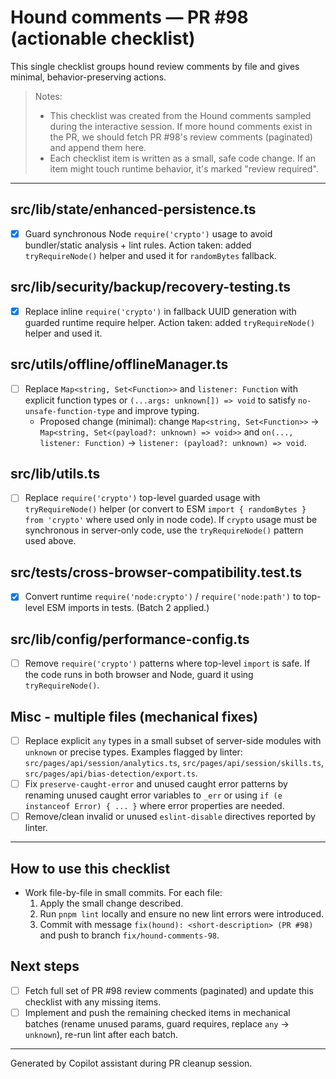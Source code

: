 # Hound comments — PR #98 (actionable checklist)

This single checklist groups hound review comments by file and gives minimal, behavior-preserving actions.

> Notes:
> - This checklist was created from the Hound comments sampled during the interactive session. If more hound comments exist in the PR, we should fetch PR #98's review comments (paginated) and append them here.
> - Each checklist item is written as a small, safe code change. If an item might touch runtime behavior, it's marked "review required".

---

## src/lib/state/enhanced-persistence.ts
- [x] Guard synchronous Node `require('crypto')` usage to avoid bundler/static analysis + lint rules. Action taken: added `tryRequireNode()` helper and used it for `randomBytes` fallback.

## src/lib/security/backup/recovery-testing.ts
- [x] Replace inline `require('crypto')` in fallback UUID generation with guarded runtime require helper. Action taken: added `tryRequireNode()` helper and used it.

## src/utils/offline/offlineManager.ts
- [ ] Replace `Map<string, Set<Function>>` and `listener: Function` with explicit function types or `(...args: unknown[]) => void` to satisfy `no-unsafe-function-type` and improve typing.
  - Proposed change (minimal): change `Map<string, Set<Function>>` -> `Map<string, Set<(payload?: unknown) => void>>` and `on(..., listener: Function)` -> `listener: (payload?: unknown) => void`.

## src/lib/utils.ts
- [ ] Replace `require('crypto')` top-level guarded usage with `tryRequireNode()` helper (or convert to ESM `import { randomBytes } from 'crypto'` where used only in node code). If `crypto` usage must be synchronous in server-only code, use the `tryRequireNode()` pattern used above.

## src/tests/cross-browser-compatibility.test.ts
- [x] Convert runtime `require('node:crypto')` / `require('node:path')` to top-level ESM imports in tests. (Batch 2 applied.)

## src/lib/config/performance-config.ts
- [ ] Remove `require('crypto')` patterns where top-level `import` is safe. If the code runs in both browser and Node, guard it using `tryRequireNode()`.

## Misc - multiple files (mechanical fixes)
- [ ] Replace explicit `any` types in a small subset of server-side modules with `unknown` or precise types. Examples flagged by linter: `src/pages/api/session/analytics.ts`, `src/pages/api/session/skills.ts`, `src/pages/api/bias-detection/export.ts`.
- [ ] Fix `preserve-caught-error` and unused caught error patterns by renaming unused caught error variables to `_err` or using `if (e instanceof Error) { ... }` where error properties are needed.
- [ ] Remove/clean invalid or unused `eslint-disable` directives reported by linter.

---

## How to use this checklist
- Work file-by-file in small commits. For each file:
  1. Apply the small change described.
  2. Run `pnpm lint` locally and ensure no new lint errors were introduced.
  3. Commit with message `fix(hound): <short-description> (PR #98)` and push to branch `fix/hound-comments-98`.

## Next steps
- [ ] Fetch full set of PR #98 review comments (paginated) and update this checklist with any missing items.
- [ ] Implement and push the remaining checked items in mechanical batches (rename unused params, guard requires, replace `any` -> `unknown`), re-run lint after each batch.

---

Generated by Copilot assistant during PR cleanup session.

